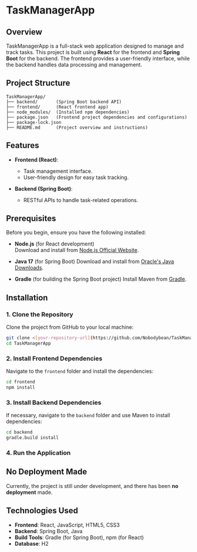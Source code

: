 # TaskManagerApp

## Overview
TaskManagerApp is a full-stack web application designed to manage and track tasks. This project is built using **React** for the frontend and **Spring Boot** for the backend. The frontend provides a user-friendly interface, while the backend handles data processing and management.

## Project Structure

```
TaskManagerApp/
├── backend/       (Spring Boot backend API)
├── frontend/      (React frontend app)
├── node_modules/  (Installed npm dependencies)
├── package.json   (Frontend project dependencies and configurations)
├── package-lock.json
├── README.md      (Project overview and instructions)
```

## Features

- **Frontend (React)**: 
  - Task management interface.
  - User-friendly design for easy task tracking.
  
- **Backend (Spring Boot)**:
  - RESTful APIs to handle task-related operations.

## Prerequisites

Before you begin, ensure you have the following installed:

- **Node.js** (for React development)  
  Download and install from [Node.js Official Website](https://nodejs.org/).
  
- **Java 17** (for Spring Boot)
  Download and install from [Oracle's Java Downloads](https://www.oracle.com/java/technologies/javase-jdk11-downloads.html).
  
- **Gradle** (for building the Spring Boot project)
  Install Maven from [Gradle](https://gradle.org/install/).

## Installation

### 1. Clone the Repository
Clone the project from GitHub to your local machine:
```bash
git clone <[your-repository-url](https://github.com/Nobodybean/TaskManagementApp.git)>
cd TaskManagerApp
```

### 2. Install Frontend Dependencies
Navigate to the `frontend` folder and install the dependencies:
```bash
cd frontend
npm install
```

### 3. Install Backend Dependencies
If necessary, navigate to the `backend` folder and use Maven to install dependencies:
```bash
cd backend
gradle.build install
```

### 4. Run the Application

## No Deployment Made
Currently, the project is still under development, and there has been **no deployment** made. 


## Technologies Used
- **Frontend**: React, JavaScript, HTML5, CSS3
- **Backend**: Spring Boot, Java
- **Build Tools**: Gradle (for Spring Boot), npm (for React)
- **Database**: H2
